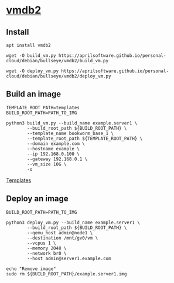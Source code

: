 # [vmdb2](https://vmdb2.liw.fi/)
## Install
```
apt install vmdb2
```

```
wget -O build_vm.py https://aprilsoftware.github.io/personal-cloud/debian/bullseye/vmdb2/build_vm.py
```

```
wget -O deploy_vm.py https://aprilsoftware.github.io/personal-cloud/debian/bullseye/vmdb2/deploy_vm.py

```

## Build an image
```
TEMPLATE_ROOT_PATH=templates
BUILD_ROOT_PATH=PATH_TO_IMG

python3 build_vm.py --build_name example.server1 \
        --build_root_path ${BUILD_ROOT_PATH} \
        --template_name bookworm_base_1 \
        --template_root_path ${TEMPLATE_ROOT_PATH} \
        --domain example.com \
        --hostname example \
        --ip 192.168.0.100 \
        --gateway 192.168.0.1 \
        --vm_size 10G \
        -o

```

[Templates](https://github.com/aprilsoftware/personal-cloud/tree/main/debian/bullseye/vmdb2/templates)

## Deploy an image
```
BUILD_ROOT_PATH=PATH_TO_IMG

python3 deploy_vm.py --build_name example.server1 \
        --build_root_path ${BUILD_ROOT_PATH} \
        --qemu_host admin@node1 \
        --destination /mnt/gv0/vm \
        --vcpus 1 \
        --memory 2048 \
        --network br0 \
        --host admin@server1.example.com

echo "Remove image"
sudo rm ${BUILD_ROOT_PATH}/example.server1.img

```